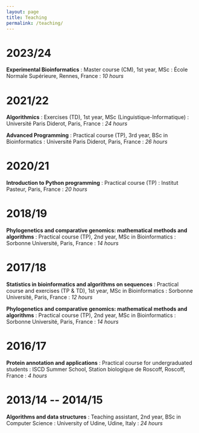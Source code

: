 ```yaml
---
layout: page
title: Teaching
permalink: /teaching/
---
```


# 2023/24

**Experimental Bioinformatics**
: Master course (CM), 1st year, MSc
: École Normale Supérieure, Rennes, France
: *10 hours*

# 2021/22

**Algorithmics**
: Exercises (TD), 1st year, MSc (Linguistique-Informatique)
: Université Paris Diderot, Paris, France
: *24 hours*

**Advanced Programming**
: Practical course (TP), 3rd year, BSc in Bioinformatics
: Université Paris Diderot, Paris, France
: *26 hours*


# 2020/21

**Introduction to Python programming**
: Practical course (TP)
: Institut Pasteur, Paris, France
: *20 hours*


# 2018/19

**Phylogenetics and comparative genomics: mathematical methods and algorithms**
: Practical course (TP), 2nd year, MSc in Bioinformatics
: Sorbonne Université, Paris, France
: *14 hours*


# 2017/18

**Statistics in bioinformatics and algorithms on sequences**
: Practical course and exercises (TP &amp; TD), 1st year, MSc in Bioinformatics
: Sorbonne Université, Paris, France
: *12 hours*

**Phylogenetics and comparative genomics: mathematical methods and algorithms**
: Practical course (TP), 2nd year, MSc in Bioinformatics
: Sorbonne Université, Paris, France
: *14 hours*


# 2016/17

**Protein annotation and applications**
: Practical course for undergraduated students
: ISCD Summer School, Station biologique de Roscoff, Roscoff, France
: *4 hours*


# 2013/14 -- 2014/15

**Algorithms and data structures**
: Teaching assistant, 2nd year, BSc in Computer Science
: University of Udine, Udine, Italy
: *24 hours*
